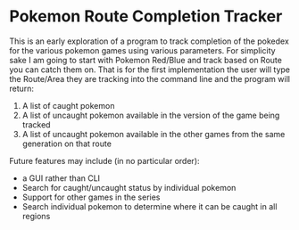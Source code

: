 # Pokemon Route Completion Tracker

This is an early exploration of a program to track completion of the pokedex for the various pokemon games using various parameters. 
For simplicity sake I am going to start with Pokemon Red/Blue and track based on Route you can catch them on.
That is for the first implementation the user will type the Route/Area they are tracking into the command line and the program will return:

1. A list of caught pokemon
2. A list of uncaught pokemon available in the version of the game being tracked
3. A list of uncaught pokemon available in the other games from the same generation on that route

Future features may include (in no particular order):
- a GUI rather than CLI
- Search for caught/uncaught status by individual pokemon
- Support for other games in the series
- Search individual pokemon to determine where it can be caught in all regions
